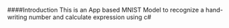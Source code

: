 ####Introduction
This is an App based MNIST Model to recognize a hand-writing number and calculate expression using c#